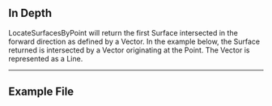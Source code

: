 ## In Depth
LocateSurfacesByPoint will return the first Surface intersected in the forward direction as defined by a Vector. In the example below, the Surface returned is intersected by a Vector originating at the Point. The Vector is represented as a Line.
___
## Example File



